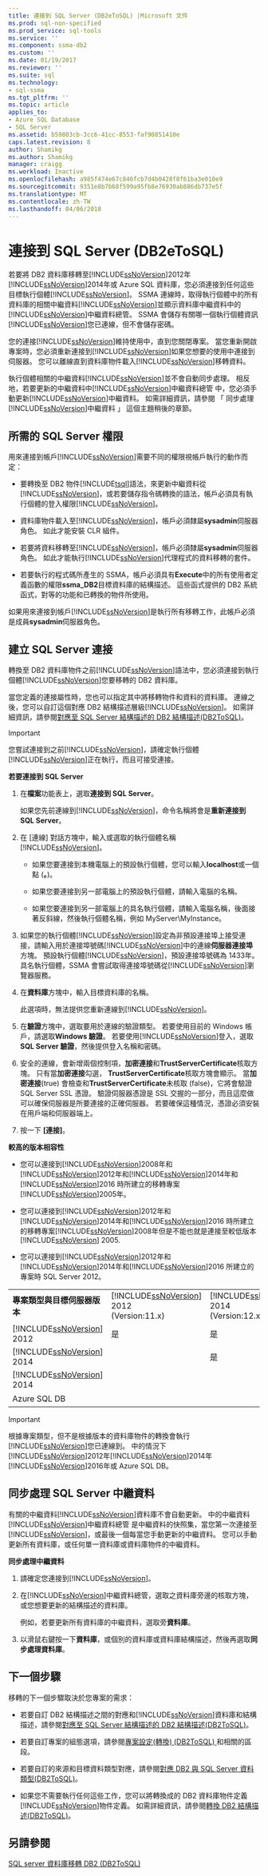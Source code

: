 ```yaml
---
title: 連接到 SQL Server (DB2eToSQL) |Microsoft 文件
ms.prod: sql-non-specified
ms.prod_service: sql-tools
ms.service: ''
ms.component: ssma-db2
ms.custom: ''
ms.date: 01/19/2017
ms.reviewer: ''
ms.suite: sql
ms.technology:
- sql-ssma
ms.tgt_pltfrm: ''
ms.topic: article
applies_to:
- Azure SQL Database
- SQL Server
ms.assetid: b59803cb-3cc6-41cc-8553-faf90851410e
caps.latest.revision: 8
author: Shamikg
ms.author: Shamikg
manager: craigg
ms.workload: Inactive
ms.openlocfilehash: a985f474e67c846fcb7d4b0428f8f61ba3e010e9
ms.sourcegitcommit: 9351e8b7b68f599a95fb8e76930ab886db737e5f
ms.translationtype: MT
ms.contentlocale: zh-TW
ms.lasthandoff: 04/06/2018
---
```

# <a name="connecting-to-sql-server-db2etosql"></a>連接到 SQL Server (DB2eToSQL)
若要將 DB2 資料庫移轉至[!INCLUDE[ssNoVersion](../../includes/ssnoversion_md.md)]2012年[!INCLUDE[ssNoVersion](../../includes/ssnoversion_md.md)]2014年或 Azure SQL 資料庫，您必須連接到任何這些目標執行個體[!INCLUDE[ssNoVersion](../../includes/ssnoversion_md.md)]。 SSMA 連線時，取得執行個體中的所有資料庫的相關中繼資料[!INCLUDE[ssNoVersion](../../includes/ssnoversion_md.md)]並顯示資料庫中繼資料中的[!INCLUDE[ssNoVersion](../../includes/ssnoversion_md.md)]中繼資料總管。 SSMA 會儲存有關哪一個執行個體資訊[!INCLUDE[ssNoVersion](../../includes/ssnoversion_md.md)]您已連線，但不會儲存密碼。  
  
您的連接[!INCLUDE[ssNoVersion](../../includes/ssnoversion_md.md)]維持使用中，直到您關閉專案。 當您重新開啟專案時，您必須重新連接到[!INCLUDE[ssNoVersion](../../includes/ssnoversion_md.md)]如果您想要的使用中連接到伺服器。 您可以離線直到資料庫物件載入[!INCLUDE[ssNoVersion](../../includes/ssnoversion_md.md)]移轉資料。  
  
執行個體相關的中繼資料[!INCLUDE[ssNoVersion](../../includes/ssnoversion_md.md)]並不會自動同步處理。 相反地，若要更新的中繼資料中[!INCLUDE[ssNoVersion](../../includes/ssnoversion_md.md)]中繼資料總管 中，您必須手動更新[!INCLUDE[ssNoVersion](../../includes/ssnoversion_md.md)]中繼資料。 如需詳細資訊，請參閱 「 同步處理[!INCLUDE[ssNoVersion](../../includes/ssnoversion_md.md)]中繼資料 」 這個主題稍後的章節。  
  
## <a name="required-sql-server-permissions"></a>所需的 SQL Server 權限  
用來連接到帳戶[!INCLUDE[ssNoVersion](../../includes/ssnoversion_md.md)]需要不同的權限視帳戶執行的動作而定：  
  
-   要轉換至 DB2 物件[!INCLUDE[tsql](../../includes/tsql_md.md)]語法，來更新中繼資料從[!INCLUDE[ssNoVersion](../../includes/ssnoversion_md.md)]，或若要儲存指令碼轉換的語法，帳戶必須具有執行個體的登入權限[!INCLUDE[ssNoVersion](../../includes/ssnoversion_md.md)]。  
  
-   資料庫物件載入至[!INCLUDE[ssNoVersion](../../includes/ssnoversion_md.md)]，帳戶必須隸屬**sysadmin**伺服器角色。 如此才能安裝 CLR 組件。  
  
-   若要將資料移轉至[!INCLUDE[ssNoVersion](../../includes/ssnoversion_md.md)]，帳戶必須隸屬**sysadmin**伺服器角色。 如此才能執行[!INCLUDE[ssNoVersion](../../includes/ssnoversion_md.md)]代理程式的資料移轉的套件。  
  
-   若要執行的程式碼所產生的 SSMA，帳戶必須具有**Execute**中的所有使用者定義函數的權限**ssma_DB2**目標資料庫的結構描述。 這些函式提供的 DB2 系統函式，對等的功能和已轉換的物件所使用。  
  
如果用來連接到帳戶[!INCLUDE[ssNoVersion](../../includes/ssnoversion_md.md)]是執行所有移轉工作，此帳戶必須是成員**sysadmin**伺服器角色。  
  
## <a name="establishing-a-sql-server-connection"></a>建立 SQL Server 連接  
轉換至 DB2 資料庫物件之前[!INCLUDE[ssNoVersion](../../includes/ssnoversion_md.md)]語法中，您必須連接到執行個體[!INCLUDE[ssNoVersion](../../includes/ssnoversion_md.md)]您要移轉的 DB2 資料庫。  
  
當您定義的連接屬性時，您也可以指定其中將移轉物件和資料的資料庫。 連線之後，您可以自訂這個對應 DB2 結構描述層級[!INCLUDE[ssNoVersion](../../includes/ssnoversion_md.md)]。 如需詳細資訊，請參閱[對應至 SQL Server 結構描述的 DB2 結構描述&#40;DB2ToSQL&#41;](../../ssma/db2/mapping-db2-schemas-to-sql-server-schemas-db2tosql.md)。  
  
> [!IMPORTANT]  
> 您嘗試連接到之前[!INCLUDE[ssNoVersion](../../includes/ssnoversion_md.md)]，請確定執行個體[!INCLUDE[ssNoVersion](../../includes/ssnoversion_md.md)]正在執行，而且可接受連接。  
  
**若要連接到 SQL Server**  
  
1.  在**檔案**功能表上，選取**連接到 SQL Server**。  
  
    如果您先前連線到[!INCLUDE[ssNoVersion](../../includes/ssnoversion_md.md)]，命令名稱將會是**重新連接到 SQL Server**。  
  
2.  在 [連線] 對話方塊中，輸入或選取的執行個體名稱[!INCLUDE[ssNoVersion](../../includes/ssnoversion_md.md)]。  
  
    -   如果您要連接到本機電腦上的預設執行個體，您可以輸入**localhost**或一個點 (**。**)。  
  
    -   如果您要連接到另一部電腦上的預設執行個體，請輸入電腦的名稱。  
  
    -   如果您要連接到另一部電腦上的具名執行個體，請輸入電腦名稱，後面接著反斜線，然後執行個體名稱，例如 MyServer\MyInstance。  
  
3.  如果您的執行個體[!INCLUDE[ssNoVersion](../../includes/ssnoversion_md.md)]設定為非預設連接埠上接受連接，請輸入用於連接埠號碼[!INCLUDE[ssNoVersion](../../includes/ssnoversion_md.md)]中的連線**伺服器連接埠**方塊。 預設執行個體[!INCLUDE[ssNoVersion](../../includes/ssnoversion_md.md)]，預設連接埠號碼為 1433年。 具名執行個體，SSMA 會嘗試取得連接埠號碼從[!INCLUDE[ssNoVersion](../../includes/ssnoversion_md.md)]瀏覽器服務。  
  
4.  在**資料庫**方塊中，輸入目標資料庫的名稱。  
  
    此選項時，無法提供您重新連線到[!INCLUDE[ssNoVersion](../../includes/ssnoversion_md.md)]。  
  
5.  在**驗證**方塊中，選取要用於連線的驗證類型。 若要使用目前的 Windows 帳戶，請選取**Windows 驗證**。 若要使用[!INCLUDE[ssNoVersion](../../includes/ssnoversion_md.md)]登入，選取**SQL Server 驗證**，然後提供登入名稱和密碼。  
  
6.  安全的連線，會新增兩個控制項，**加密連接**和**TrustServerCertificate**核取方塊。 只有當**加密連接**勾選， **TrustServerCertificate**核取方塊會顯示。 當**加密連接**(true) 會檢查和**TrustServerCertificate**未核取 (false)，它將會驗證 SQL Server SSL 憑證。 驗證伺服器憑證是 SSL 交握的一部分，而且這麼做可以確保伺服器是所要連接的正確伺服器。 若要確保這種情況，憑證必須安裝在用戶端和伺服器端上。  
  
7.  按一下 **[連接]**。  
  
**較高的版本相容性**  
  
-   您可以連接到[!INCLUDE[ssNoVersion](../../includes/ssnoversion_md.md)]2008年和[!INCLUDE[ssNoVersion](../../includes/ssnoversion_md.md)]2012年和[!INCLUDE[ssNoVersion](../../includes/ssnoversion_md.md)]2014年和[!INCLUDE[ssNoVersion](../../includes/ssnoversion_md.md)]2016 時所建立的移轉專案[!INCLUDE[ssNoVersion](../../includes/ssnoversion_md.md)]2005年。  
  
-   您可以連接到[!INCLUDE[ssNoVersion](../../includes/ssnoversion_md.md)]2012年和[!INCLUDE[ssNoVersion](../../includes/ssnoversion_md.md)]2014年和[!INCLUDE[ssNoVersion](../../includes/ssnoversion_md.md)]2016 時所建立的移轉專案[!INCLUDE[ssNoVersion](../../includes/ssnoversion_md.md)]2008年但是不能也就是連接至較低版本[!INCLUDE[ssNoVersion](../../includes/ssnoversion_md.md)] 2005.  
  
-   您可以連接到[!INCLUDE[ssNoVersion](../../includes/ssnoversion_md.md)]2012年和[!INCLUDE[ssNoVersion](../../includes/ssnoversion_md.md)]2014年和[!INCLUDE[ssNoVersion](../../includes/ssnoversion_md.md)]2016 所建立的專案時 SQL Server 2012。  
  
||||||  
|-|-|-|-|-|  
|**專案類型與目標伺服器版本**|[!INCLUDE[ssNoVersion](../../includes/ssnoversion_md.md)] 2012 <br />(Version:11.x)|[!INCLUDE[ssNoVersion](../../includes/ssnoversion_md.md)] 2014 <br />(Version:12.x)|[!INCLUDE[ssNoVersion](../../includes/ssnoversion_md.md)] 2016 <br />(Version:13.x)|Azure SQL DB|  
|[!INCLUDE[ssNoVersion](../../includes/ssnoversion_md.md)] 2012|是|是|是||  
|[!INCLUDE[ssNoVersion](../../includes/ssnoversion_md.md)] 2014||是|是||  
|[!INCLUDE[ssNoVersion](../../includes/ssnoversion_md.md)] 2014|||是||  
|Azure SQL DB||||是|  
  
> [!IMPORTANT]  
> 根據專案類型，但不是根據版本的資料庫物件的轉換會執行[!INCLUDE[ssNoVersion](../../includes/ssnoversion_md.md)]您已連線到。 中的情況下[!INCLUDE[ssNoVersion](../../includes/ssnoversion_md.md)]2012年[!INCLUDE[ssNoVersion](../../includes/ssnoversion_md.md)]2014年[!INCLUDE[ssNoVersion](../../includes/ssnoversion_md.md)]2016年或 Azure SQL DB。  
  
## <a name="synchronizing-sql-server-metadata"></a>同步處理 SQL Server 中繼資料  
有關的中繼資料[!INCLUDE[ssNoVersion](../../includes/ssnoversion_md.md)]資料庫不會自動更新。 中的中繼資料[!INCLUDE[ssNoVersion](../../includes/ssnoversion_md.md)]中繼資料總管 是中繼資料的快照集，當您第一次連接至[!INCLUDE[ssNoVersion](../../includes/ssnoversion_md.md)]，或最後一個每當您手動更新的中繼資料。 您可以手動更新所有資料庫，或任何單一資料庫或資料庫物件的中繼資料。  
  
**同步處理中繼資料**  
  
1.  請確定您連接到[!INCLUDE[ssNoVersion](../../includes/ssnoversion_md.md)]。  
  
2.  在[!INCLUDE[ssNoVersion](../../includes/ssnoversion_md.md)]中繼資料總管，選取之資料庫旁邊的核取方塊，或您想要更新的結構描述的資料庫。  
  
    例如，若要更新所有資料庫的中繼資料，選取旁**資料庫**。  
  
3.  以滑鼠右鍵按一下**資料庫**，或個別的資料庫或資料庫結構描述，然後再選取**同步處理資料庫**。  
  
## <a name="next-step"></a>下一個步驟  
移轉的下一個步驟取決於您專案的需求：  
  
-   若要自訂 DB2 結構描述之間的對應和[!INCLUDE[ssNoVersion](../../includes/ssnoversion_md.md)]資料庫和結構描述，請參閱[對應至 SQL Server 結構描述的 DB2 結構描述&#40;DB2ToSQL&#41;](../../ssma/db2/mapping-db2-schemas-to-sql-server-schemas-db2tosql.md)。  
  
-   若要自訂專案的組態選項，請參閱[專案設定&#40;轉換&#41; &#40;DB2ToSQL&#41; ](../../ssma/db2/project-settings-conversion-db2tosql.md)和相關的區段。  
  
-   若要自訂的來源和目標資料類型對應，請參閱[對應 DB2 與 SQL Server 資料類型&#40;DB2ToSQL&#41;](../../ssma/db2/mapping-db2-and-sql-server-data-types-db2tosql.md)。  
  
-   如果您不需要執行任何這些工作，您可以將轉換成的 DB2 資料庫物件定義[!INCLUDE[ssNoVersion](../../includes/ssnoversion_md.md)]物件定義。 如需詳細資訊，請參閱[轉換 DB2 結構描述&#40;DB2ToSQL&#41;](../../ssma/db2/converting-db2-schemas-db2tosql.md)。  
  
## <a name="see-also"></a>另請參閱  
[SQL server 資料庫移轉 DB2 &#40;DB2ToSQL&#41;](../../ssma/db2/migrating-db2-databases-to-sql-server-db2tosql.md)  
  
